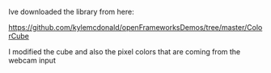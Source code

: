 Ive downloaded the library from here:

https://github.com/kylemcdonald/openFrameworksDemos/tree/master/ColorCube

I modified the cube and also the pixel colors that are coming from the webcam input